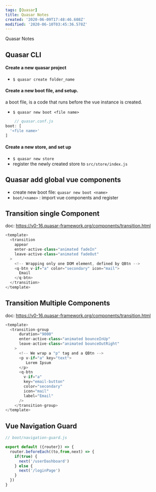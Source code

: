 ```yaml
---
tags: [Quasar]
title: Quasar Notes
created: '2020-06-09T17:48:46.608Z'
modified: '2020-06-10T03:45:36.578Z'
---
```


Quasar Notes
## Quasar CLI
#### Create a new quasar project
- `$ quasar create folder_name`
#### Create a new boot file, and setup.
a boot file, is a code that runs before the vue instance is created.
- `$ quasar new boot <file name>`
```js
    // quasar.conf.js
boot: [
  '<file name>'
]
```
#### Create a new store, and set up
- `$ quasar new store`
- register the newly created store to `src/store/index.js`

## Quasar add global vue components
- create new boot file: `quasar new boot <name>`
- `boot/<name>` : import vue components and register 

## Transition single Component
doc: https://v0-16.quasar-framework.org/components/transition.html
```js
<template>
  <transition
    appear
    enter-active-class="animated fadeIn"
    leave-active-class="animated fadeOut"
  >
    <!-- Wrapping only one DOM element, defined by QBtn -->
    <q-btn v-if="a" color="secondary" icon="mail">
      Email
    </q-btn>
  </transition>
</template>
```





## Transition Multiple Components
doc: https://v0-16.quasar-framework.org/components/transition.html
```javaScript
<template>
  <transition-group
      duration="9000"
      enter-active-class="animated bounceInUp"
      leave-active-class="animated bounceOutRight"
    >
      <!-- We wrap a "p" tag and a QBtn -->
      <p v-if="a" key="text">
         Lorem Ipsum
      </p>
      <q-btn
        v-if="a"
        key="email-button"
        color="secondary"
        icon="mail"
        label="Email"
      />
	</transition-group>
</template>
```



## Vue Navigation Guard
```javascript
// boot/navigation-guard.js

export default ({router}) => {
  router.beforeEach((to,from,next) => {
    if(true) {
      next('/userDashboard')
    } else {
      next('/loginPage')
    }
  })
}
```
